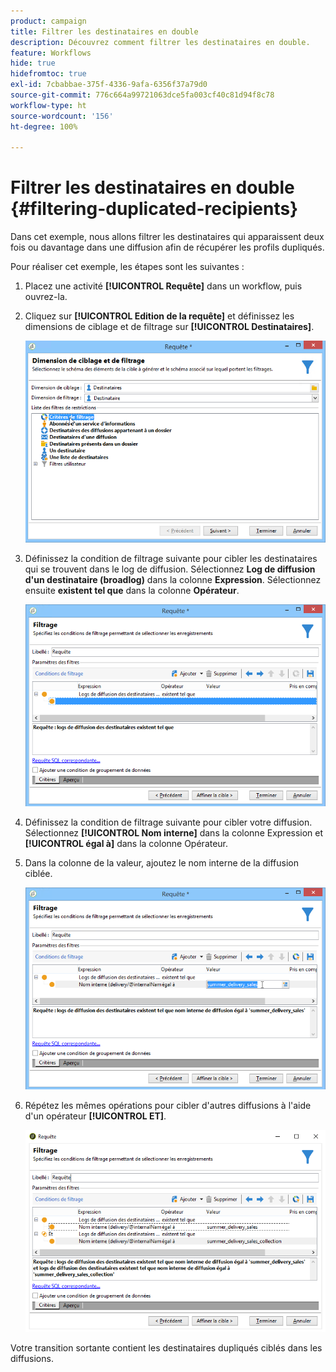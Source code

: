 ```yaml
---
product: campaign
title: Filtrer les destinataires en double
description: Découvrez comment filtrer les destinataires en double.
feature: Workflows
hide: true
hidefromtoc: true
exl-id: 7cbabbae-375f-4336-9afa-6356f37a79d0
source-git-commit: 776c664a99721063dce5fa003cf40c81d94f8c78
workflow-type: ht
source-wordcount: '156'
ht-degree: 100%

---
```


# Filtrer les destinataires en double {#filtering-duplicated-recipients}



Dans cet exemple, nous allons filtrer les destinataires qui apparaissent deux fois ou davantage dans une diffusion afin de récupérer les profils dupliqués.

Pour réaliser cet exemple, les étapes sont les suivantes :

1. Placez une activité **[!UICONTROL Requête]** dans un workflow, puis ouvrez-la.
1. Cliquez sur **[!UICONTROL Edition de la requête]** et définissez les dimensions de ciblage et de filtrage sur **[!UICONTROL Destinataires]**.

   ![](assets/query_recipients_1.png)

1. Définissez la condition de filtrage suivante pour cibler les destinataires qui se trouvent dans le log de diffusion. Sélectionnez **Log de diffusion d&#39;un destinataire (broadlog)** dans la colonne **Expression**. Sélectionnez ensuite **existent tel que** dans la colonne **Opérateur**.

   ![](assets/query_recipients_2.png)

1. Définissez la condition de filtrage suivante pour cibler votre diffusion. Sélectionnez **[!UICONTROL Nom interne]** dans la colonne Expression et **[!UICONTROL égal à]** dans la colonne Opérateur.
1. Dans la colonne de la valeur, ajoutez le nom interne de la diffusion ciblée.

   ![](assets/query_recipients_3.png)

1. Répétez les mêmes opérations pour cibler d&#39;autres diffusions à l&#39;aide d&#39;un opérateur **[!UICONTROL ET]**.

   ![](assets/query_recipients_4.png)

Votre transition sortante contient les destinataires dupliqués ciblés dans les diffusions.
